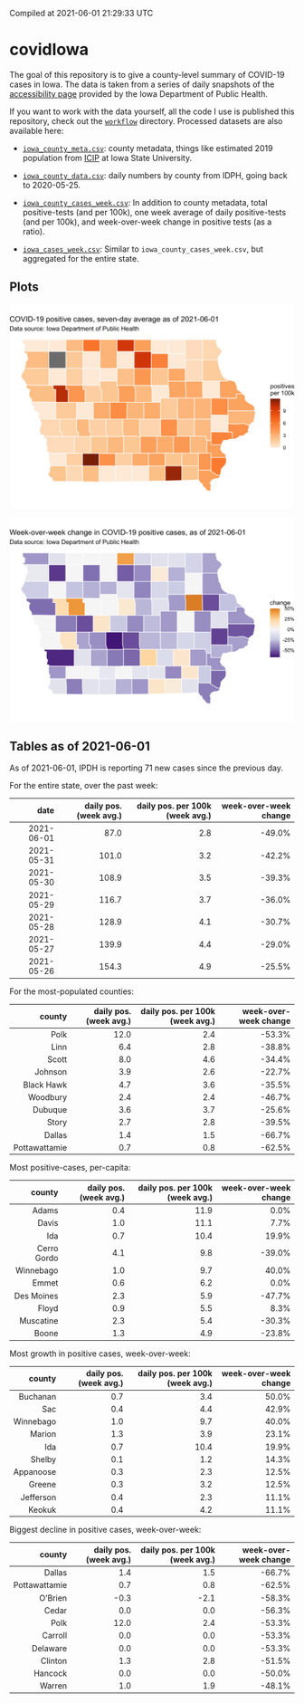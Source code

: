 Compiled at 2021-06-01 21:29:33 UTC

<!-- README.md is generated from README.Rmd. Please edit that file -->

# covidIowa

<!-- badges: start -->

<!-- badges: end -->

The goal of this repository is to give a county-level summary of
COVID-19 cases in Iowa. The data is taken from a series of daily
snapshots of the [accessibility
page](https://coronavirus.iowa.gov/pages/access) provided by the Iowa
Department of Public Health.

If you want to work with the data yourself, all the code I use is
published this repository, check out the [`workflow`](workflow)
directory. Processed datasets are also available here:

  - [`iowa_county_meta.csv`](https://raw.githubusercontent.com/ijlyttle/covidIowa/master/workflow/data/99-publish/iowa_county_meta.csv):
    county metadata, things like estimated 2019 population from
    [ICIP](https://www.icip.iastate.edu/tables/population/counties-estimates)
    at Iowa State University.

  - [`iowa_county_data.csv`](https://raw.githubusercontent.com/ijlyttle/covidIowa/master/workflow/data/99-publish/iowa_county_data.csv):
    daily numbers by county from IDPH, going back to 2020-05-25.

  - [`iowa_county_cases_week.csv`](https://raw.githubusercontent.com/ijlyttle/covidIowa/master/workflow/data/99-publish/iowa_county_data.csv):
    In addition to county metadata, total positive-tests (and per 100k),
    one week average of daily positive-tests (and per 100k), and
    week-over-week change in positive tests (as a ratio).

  - [`iowa_cases_week.csv`](https://raw.githubusercontent.com/ijlyttle/covidIowa/master/workflow/data/99-publish/iowa_cases_week.csv):
    Similar to `iowa_county_cases_week.csv`, but aggregated for the
    entire state.

## Plots

![](workflow/data/99-publish/iowa_cases.png)

![](workflow/data/99-publish/iowa_change.png)

## Tables as of 2021-06-01

As of 2021-06-01, IPDH is reporting 71 new cases since the previous day.

For the entire state, over the past week:

|       date | daily pos. (week avg.) | daily pos. per 100k (week avg.) | week-over-week change |
| ---------: | ---------------------: | ------------------------------: | --------------------: |
| 2021-06-01 |                   87.0 |                             2.8 |               \-49.0% |
| 2021-05-31 |                  101.0 |                             3.2 |               \-42.2% |
| 2021-05-30 |                  108.9 |                             3.5 |               \-39.3% |
| 2021-05-29 |                  116.7 |                             3.7 |               \-36.0% |
| 2021-05-28 |                  128.9 |                             4.1 |               \-30.7% |
| 2021-05-27 |                  139.9 |                             4.4 |               \-29.0% |
| 2021-05-26 |                  154.3 |                             4.9 |               \-25.5% |

For the most-populated counties:

|        county | daily pos. (week avg.) | daily pos. per 100k (week avg.) | week-over-week change |
| ------------: | ---------------------: | ------------------------------: | --------------------: |
|          Polk |                   12.0 |                             2.4 |               \-53.3% |
|          Linn |                    6.4 |                             2.8 |               \-38.8% |
|         Scott |                    8.0 |                             4.6 |               \-34.4% |
|       Johnson |                    3.9 |                             2.6 |               \-22.7% |
|    Black Hawk |                    4.7 |                             3.6 |               \-35.5% |
|      Woodbury |                    2.4 |                             2.4 |               \-46.7% |
|       Dubuque |                    3.6 |                             3.7 |               \-25.6% |
|         Story |                    2.7 |                             2.8 |               \-39.5% |
|        Dallas |                    1.4 |                             1.5 |               \-66.7% |
| Pottawattamie |                    0.7 |                             0.8 |               \-62.5% |

Most positive-cases, per-capita:

|      county | daily pos. (week avg.) | daily pos. per 100k (week avg.) | week-over-week change |
| ----------: | ---------------------: | ------------------------------: | --------------------: |
|       Adams |                    0.4 |                            11.9 |                  0.0% |
|       Davis |                    1.0 |                            11.1 |                  7.7% |
|         Ida |                    0.7 |                            10.4 |                 19.9% |
| Cerro Gordo |                    4.1 |                             9.8 |               \-39.0% |
|   Winnebago |                    1.0 |                             9.7 |                 40.0% |
|       Emmet |                    0.6 |                             6.2 |                  0.0% |
|  Des Moines |                    2.3 |                             5.9 |               \-47.7% |
|       Floyd |                    0.9 |                             5.5 |                  8.3% |
|   Muscatine |                    2.3 |                             5.4 |               \-30.3% |
|       Boone |                    1.3 |                             4.9 |               \-23.8% |

Most growth in positive cases, week-over-week:

|    county | daily pos. (week avg.) | daily pos. per 100k (week avg.) | week-over-week change |
| --------: | ---------------------: | ------------------------------: | --------------------: |
|  Buchanan |                    0.7 |                             3.4 |                 50.0% |
|       Sac |                    0.4 |                             4.4 |                 42.9% |
| Winnebago |                    1.0 |                             9.7 |                 40.0% |
|    Marion |                    1.3 |                             3.9 |                 23.1% |
|       Ida |                    0.7 |                            10.4 |                 19.9% |
|    Shelby |                    0.1 |                             1.2 |                 14.3% |
| Appanoose |                    0.3 |                             2.3 |                 12.5% |
|    Greene |                    0.3 |                             3.2 |                 12.5% |
| Jefferson |                    0.4 |                             2.3 |                 11.1% |
|    Keokuk |                    0.4 |                             4.2 |                 11.1% |

Biggest decline in positive cases, week-over-week:

|        county | daily pos. (week avg.) | daily pos. per 100k (week avg.) | week-over-week change |
| ------------: | ---------------------: | ------------------------------: | --------------------: |
|        Dallas |                    1.4 |                             1.5 |               \-66.7% |
| Pottawattamie |                    0.7 |                             0.8 |               \-62.5% |
|       O’Brien |                  \-0.3 |                           \-2.1 |               \-58.3% |
|         Cedar |                    0.0 |                             0.0 |               \-56.3% |
|          Polk |                   12.0 |                             2.4 |               \-53.3% |
|       Carroll |                    0.0 |                             0.0 |               \-53.3% |
|      Delaware |                    0.0 |                             0.0 |               \-53.3% |
|       Clinton |                    1.3 |                             2.8 |               \-51.5% |
|       Hancock |                    0.0 |                             0.0 |               \-50.0% |
|        Warren |                    1.0 |                             1.9 |               \-48.1% |

